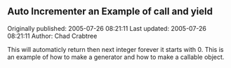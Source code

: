 ## Auto Incrementer an Example of __call__ and yield 
Originally published: 2005-07-26 08:21:11 
Last updated: 2005-07-26 08:21:11 
Author: Chad Crabtree 
 
This will automaticly return then next integer forever it starts with 0.  This is an example of how to make a generator and how to make a callable object.